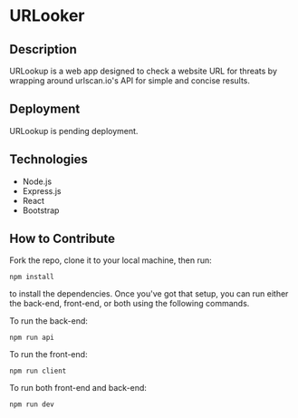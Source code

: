 # URLooker
## Description
URLookup is a web app designed to check a website URL for threats by wrapping around urlscan.io's API for simple and concise results. 

## Deployment
URLookup is pending deployment.

## Technologies
- Node.js
- Express.js
- React
- Bootstrap

## How to Contribute
Fork the repo, clone it to your local machine, then run:
```
npm install
```
to install the dependencies. Once you've got that setup, you can run either the back-end, front-end, or both using the following commands.

To run the back-end:
```
npm run api
```

To run the front-end:
```
npm run client
```

To run both front-end and back-end:
```
npm run dev
```
